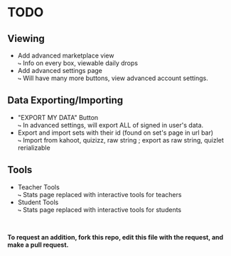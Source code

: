 # **TODO**

## Viewing
- Add advanced marketplace view</br>
 `↪` Info on every box, viewable daily drops
- Add advanced settings page</br>
 `↪` Will have many more buttons, view advanced account settings.
## Data Exporting/Importing
- "EXPORT MY DATA" Button </br>
 `↪` In advanced settings, will export ALL of signed in user's data.
- Export and import sets with their id (found on set's page in url bar)</br>
 `↪` Import from kahoot, quizizz, raw string ; export as raw string, quizlet rerializable
## Tools
- Teacher Tools</br>
 `↪` Stats page replaced with interactive tools for teachers
- Student Tools</br>
 `↪` Stats page replaced with interactive tools for students
 </br>
 
  **To request an addition, fork this repo, edit this file with the request, and make a pull request.**
